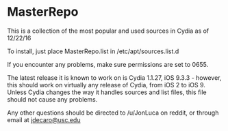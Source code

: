 # MasterRepo

This is a collection of the most popular and used sources in Cydia as of 12/22/16


To install, just place MasterRepo.list in /etc/apt/sources.list.d

If you encounter any problems, make sure permissions are set to 0655.

The latest release it is known to work on is Cydia 1.1.27, iOS 9.3.3 - however, this should work on virtually any release of Cydia, from iOS 2 to iOS 9. Unless Cydia changes the way it handles sources and list files, this file should not cause any problems.

Any other questions should be directed to /u/JonLuca on reddit, or through email at jdecaro@usc.edu
